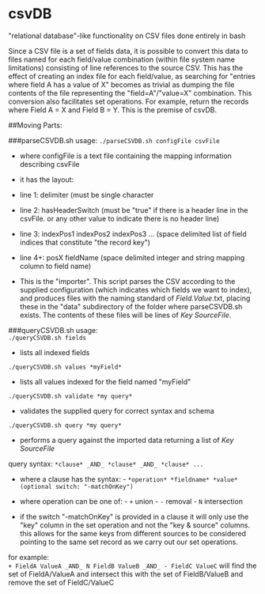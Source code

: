 # csvDB
"relational database"-like functionality on CSV files done entirely in bash

Since a CSV file is a set of fields data, it is possible to convert this data to files named for each field/value combination (within file system name limitations) consisting of line references to the source CSV.  This has the effect of creating an index file for each field/value, as searching for "entries where field A has a value of X" becomes as trivial as dumping the file contents of the file representing the "field=A"/"value=X" combination.  This conversion also facilitates set operations.  For example, return the records where Field A = X and Field B = Y.  This is the premise of csvDB.

##Moving Parts:

###parseCSVDB.sh
usage:  `./parseCSVDB.sh configFile csvFile`
 - where configFile is a text file containing the mapping information describing csvFile
  - it has the layout:
   - line 1:  delimiter (must be single character
   - line 2:  hasHeaderSwitch (must be "true" if there is a header line in the csvFile.  or any other value to indicate there is no header line)
   - line 3:  indexPos1 indexPos2 indexPos3 ... (space delimited list of field indices that constitute "the record key")
   - line 4+:  posX fieldName (space delimited integer and string mapping column to field name)
  
 - This is the "importer".  This script parses the CSV according to the supplied configuration (which indicates which fields we want to index), and produces files with the naming standard of *Field*_._*Value*.txt, placing these in the "data" subdirectory of the folder where parseCSVDB.sh exists.  The contents of these files will be lines of *Key* *SourceFile*.    
      
      
###queryCSVDB.sh
usage:  
 `./queryCSVDB.sh fields`
  - lists all indexed fields
      
 `./queryCSVDB.sh values *myField*`
  - lists all values indexed for the field named "myField"
      
 `./queryCSVDB.sh validate *my query*`
  - validates the supplied query for correct syntax and schema 
      
 `./queryCSVDB.sh query *my query*`
  - performs a query against the imported data returning a list of *Key* *SourceFile*
     
 query syntax:
  `*clause* _AND_ *clause* _AND_ *clause* ...`
   - where a clause has the syntax:
    - `*operation* *fieldname* *value* (optional switch: "-matchOnKey")`
   - where operation can be one of:
    - `+` 
     union 
    - `-` 
     removal 
    - `N` 
     intersection
          
   - if the switch "-matchOnKey" is provided in a clause it will only use the "key" column in the set operation and not the "key & source" columns.
      this allows for the same keys from different sources to be considered pointing to the same set record as we carry out our set operations. 
     
   for example:  
    `+ FieldA ValueA _AND_ N FieldB ValueB _AND_ - FieldC ValueC`
     will find the set of FieldA/ValueA and intersect this with the set of FieldB/ValueB and remove the set of FieldC/ValueC
        
     
      
      
